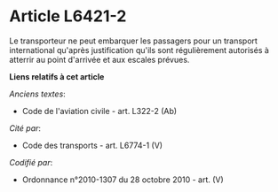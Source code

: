 # Article L6421-2

Le transporteur ne peut embarquer les passagers pour un transport international qu'après justification qu'ils sont
régulièrement autorisés à atterrir au point d'arrivée et aux escales prévues.

**Liens relatifs à cet article**

_Anciens textes_:

  - Code de l'aviation civile - art. L322-2 (Ab)

_Cité par_:

  - Code des transports - art. L6774-1 (V)

_Codifié par_:

  - Ordonnance n°2010-1307 du 28 octobre 2010 - art. (V)
